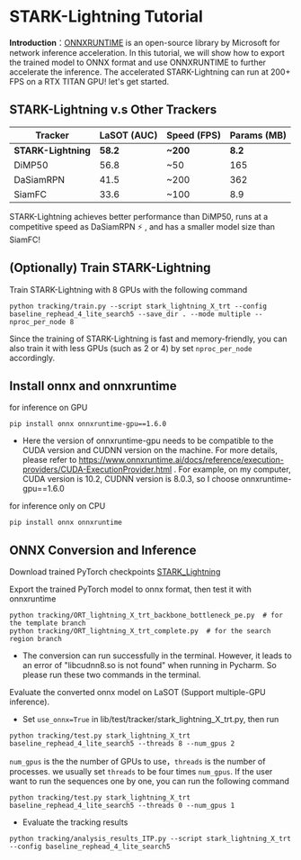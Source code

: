 # STARK-Lightning Tutorial
**Introduction**：[ONNXRUNTIME](https://github.com/microsoft/onnxruntime) is an open-source library by Microsoft for network inference acceleration. In this tutorial, we will show how to export the trained model to ONNX format 
and use ONNXRUNTIME to further accelerate the inference. The accelerated STARK-Lightning can run at 200+ FPS on a RTX TITAN GPU! let's get started. 
## STARK-Lightning v.s Other Trackers
| Tracker | LaSOT (AUC)| Speed (FPS) | Params (MB)|
|---|---|---|---|
|**STARK-Lightning**|**58.2**|**~200**|**8.2**|
|DiMP50|56.8|~50|165|
|DaSiamRPN|41.5|~200|362|
|SiamFC|33.6|~100|8.9|

STARK-Lightning achieves better performance than DiMP50, runs at a competitive speed as DaSiamRPN :zap: , and has a smaller model size than SiamFC!
## (Optionally) Train STARK-Lightning
Train STARK-Lightning with 8 GPUs with the following command
```
python tracking/train.py --script stark_lightning_X_trt --config baseline_rephead_4_lite_search5 --save_dir . --mode multiple --nproc_per_node 8
```
Since the training of STARK-Lightning is fast and memory-friendly, you can also train it with less GPUs (such as 2 or 4) by set ```nproc_per_node``` accordingly.  
## Install onnx and onnxruntime
for inference on GPU
```
pip install onnx onnxruntime-gpu==1.6.0
```
- Here the version of onnxruntime-gpu needs to be compatible to the CUDA version and CUDNN version on the machine. For more details, please refer to https://www.onnxruntime.ai/docs/reference/execution-providers/CUDA-ExecutionProvider.html
  . For example, on my computer, CUDA version is 10.2, CUDNN version is 8.0.3, so I choose onnxruntime-gpu==1.6.0 

for inference only on CPU
```
pip install onnx onnxruntime
```
## ONNX Conversion and Inference
Download trained PyTorch checkpoints [STARK_Lightning](https://drive.google.com/file/d/18xxbMKCjWi6Gvn5T4o2w5jIbwd3AWN55/view?usp=sharing)

Export the trained PyTorch model to onnx format, then test it with onnxruntime
```
python tracking/ORT_lightning_X_trt_backbone_bottleneck_pe.py  # for the template branch
python tracking/ORT_lightning_X_trt_complete.py  # for the search region branch
```
- The conversion can run successfully in the terminal. However, it leads to an error of "libcudnn8.so is not found" when running in Pycharm. 
  So please run these two commands in the terminal.

Evaluate the converted onnx model on LaSOT (Support multiple-GPU inference).
- Set ```use_onnx=True``` in lib/test/tracker/stark_lightning_X_trt.py, then run
```
python tracking/test.py stark_lightning_X_trt baseline_rephead_4_lite_search5 --threads 8 --num_gpus 2
```
```num_gpus``` is the the number of GPUs to use，```threads``` is the number of processes. we usually set ```threads``` to be four times ```num_gpus```.
If the user want to run the sequences one by one, you can run the following command
```
python tracking/test.py stark_lightning_X_trt baseline_rephead_4_lite_search5 --threads 0 --num_gpus 1
```
- Evaluate the tracking results
```
python tracking/analysis_results_ITP.py --script stark_lightning_X_trt --config baseline_rephead_4_lite_search5
```
